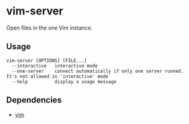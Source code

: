 # vim-server

Open files in the one Vim instance.


## Usage

```
vim-server [OPTIONS] [FILE...]
  --interactive   interactive mode
  --one-server    connect automatically if only one server runned. It's not allowed in 'interactive' mode
  --help          display a usage message
```


## Dependencies

* [vim](https://www.vim.org)
